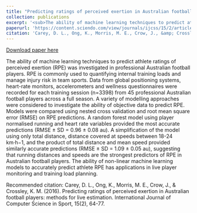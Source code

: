 ```yaml
---
title: "Predicting ratings of perceived exertion in Australian football players: methods for live estimation."
collection: publications
excerpt: '<sub>The ability of machine learning techniques to predict athlete ratings of perceived exertion (RPE) was investigated in professional Australian football players. RPE is commonly used to quantifying internal training loads and manage injury risk in team sports. Data from global positioning systems, heart-rate monitors, accelerometers and wellness questionnaires were recorded for each training session (n=3398) from 45 professional Australian football players across a full season. A variety of modelling approaches were considered to investigate the ability of objective data to predict RPE. Models were compared using nested cross validation and root mean square error (RMSE) on RPE predictions. A random forest model using player normalised running and heart rate variables provided the most accurate predictions (RMSE ± SD = 0.96 ± 0.08 au). A simplification of the model using only total distance, distance covered at speeds between 18-24 km·h−1, and the product of total distance and mean speed provided similarly accurate predictions (RMSE ± SD = 1.09 ± 0.05 au), suggesting that running distances and speeds are the strongest predictors of RPE in Australian football players. The ability of non-linear machine learning models to accurately predict athlete RPE has applications in live player monitoring and training load planning.</sub>'
paperurl: 'https://content.sciendo.com/view/journals/ijcss/15/2/article-p64.xml'
citation: 'Carey, D. L., Ong, K., Morris, M. E., Crow, J., &amp; Crossley, K. M. (2016). Predicting ratings of perceived exertion in Australian football players: methods for live estimation. International Journal of Computer Science in Sport, 15(2), 64-77.'
---
```


<a href='https://content.sciendo.com/view/journals/ijcss/15/2/article-p64.xml'>Download paper here</a>

The ability of machine learning techniques to predict athlete ratings of perceived exertion (RPE) was investigated in professional Australian football players. RPE is commonly used to quantifying internal training loads and manage injury risk in team sports. Data from global positioning systems, heart-rate monitors, accelerometers and wellness questionnaires were recorded for each training session (n=3398) from 45 professional Australian football players across a full season. A variety of modelling approaches were considered to investigate the ability of objective data to predict RPE. Models were compared using nested cross validation and root mean square error (RMSE) on RPE predictions. A random forest model using player normalised running and heart rate variables provided the most accurate predictions (RMSE ± SD = 0.96 ± 0.08 au). A simplification of the model using only total distance, distance covered at speeds between 18-24 km·h−1, and the product of total distance and mean speed provided similarly accurate predictions (RMSE ± SD = 1.09 ± 0.05 au), suggesting that running distances and speeds are the strongest predictors of RPE in Australian football players. The ability of non-linear machine learning models to accurately predict athlete RPE has applications in live player monitoring and training load planning.

Recommended citation: Carey, D. L., Ong, K., Morris, M. E., Crow, J., & Crossley, K. M. (2016). Predicting ratings of perceived exertion in Australian football players: methods for live estimation. International Journal of Computer Science in Sport, 15(2), 64-77.
